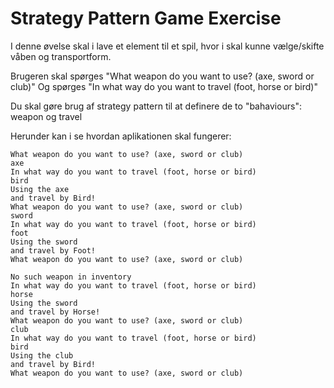 <!-- JS use if these pages are used as githubpages. can be deleted if used elsewhere -->
<script src="https://code.jquery.com/jquery-3.2.1.min.js"></script>
<script src="script.js"></script>

# Strategy Pattern Game Exercise 

I denne øvelse skal i lave et element til et spil, hvor i skal kunne vælge/skifte våben og transportform.

Brugeren skal spørges "What weapon do you want to use? (axe, sword or club)"
Og spørges "In what way do you want to travel (foot, horse or bird)"

Du skal gøre brug af strategy pattern til at definere de to "bahaviours": weapon og travel

Herunder kan i se hvordan aplikationen skal fungerer: 

````
What weapon do you want to use? (axe, sword or club)  
axe
In what way do you want to travel (foot, horse or bird)  
bird
Using the axe
and travel by Bird!
What weapon do you want to use? (axe, sword or club)  
sword
In what way do you want to travel (foot, horse or bird)  
foot
Using the sword
and travel by Foot!
What weapon do you want to use? (axe, sword or club)  

No such weapon in inventory
In what way do you want to travel (foot, horse or bird)  
horse
Using the sword
and travel by Horse!
What weapon do you want to use? (axe, sword or club)  
club
In what way do you want to travel (foot, horse or bird)  
bird
Using the club
and travel by Bird!
What weapon do you want to use? (axe, sword or club)  

````

